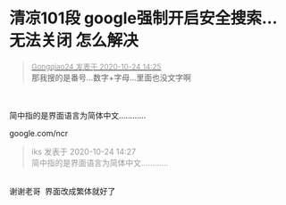 # 清凉101段 google强制开启安全搜索…无法关闭 怎么解决


<div class="quote"><blockquote><font size="2"><a href="https://www.hostloc.com/forum.php?mod=redirect&amp;goto=findpost&amp;pid=9345813&amp;ptid=757962" target="_blank"><font color="#999999">Gongqiao24 发表于 2020-10-24 14:25</font></a></font><br />
那我搜的是番号…数字+字母…里面也没文字啊</blockquote></div><br />
<br />
简中指的是界面语言为简体中文…………<img id="aimg_pzHov" onclick="zoom(this, this.src, 0, 0, 0)" class="zoom" src="https://cdn.jsdelivr.net/gh/hishis/forum-master/public/images/patch.gif" onmouseover="img_onmouseoverfunc(this)" onload="thumbImg(this)" border="0" alt="" />

google.com/ncr <img src="static/image/smiley/default/lol.gif" smilieid="12" border="0" alt="" /><img id="aimg_LV2V9" onclick="zoom(this, this.src, 0, 0, 0)" class="zoom" src="https://cdn.jsdelivr.net/gh/hishis/forum-master/public/images/patch.gif" onmouseover="img_onmouseoverfunc(this)" onload="thumbImg(this)" border="0" alt="" />

<div class="quote"><blockquote><font color="#999999">iks 发表于 2020-10-24 14:27</font><br />
<font color="#999999">简中指的是界面语言为简体中文…………</font></blockquote></div><br />
谢谢老哥&nbsp;&nbsp;界面改成繁体就好了
